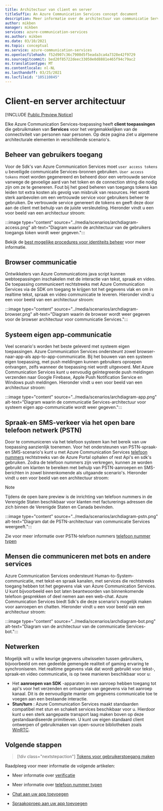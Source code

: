 ```yaml
---
title: Architectuur van client en server
titleSuffix: An Azure Communication Services concept document
description: Meer informatie over de architectuur van communicatie Services.
author: mikben
manager: mikben
services: azure-communication-services
ms.author: mikben
ms.date: 03/10/2021
ms.topic: conceptual
ms.service: azure-communication-services
ms.openlocfilehash: f52d907c36c7900d5f5eada3ca4a7328e42f9729
ms.sourcegitcommit: bed20f85722deec33050e0d8881e465f94c79ac2
ms.translationtype: MT
ms.contentlocale: nl-NL
ms.lasthandoff: 03/25/2021
ms.locfileid: "105110845"
---
```

# <a name="client-and-server-architecture"></a>Client-en server architectuur

[!INCLUDE [Public Preview Notice](../includes/public-preview-include.md)]


<!--
> [!WARNING]
> This document is under construction and needs the following items to be addressed:
> - Need to add security best practices for token management here
> - Reference docs:
> - https://docs.microsoft.com/windows/security/threat-protection/security-policy-settings/create-a-token-object
> - https://docs.microsoft.com/azure/aks/operator-best-practices-identity
> - https://docs.microsoft.com/cloud-app-security/api-tokens?view=gestures-1.0-->

Elke Azure Communication Services-toepassing heeft **client toepassingen** die gebruikmaken van **Services** voor het vergemakkelijken van de connectiviteit van personen naar personen. Op deze pagina ziet u algemene architecturale elementen in verschillende scenario's.

## <a name="user-access-management"></a>Beheer van gebruikers toegang

Voor de Sdk's van Azure Communication Services moet `user access tokens` u beveiligde communicatie Services-bronnen gebruiken. `User access tokens` moet worden gegenereerd en beheerd door een vertrouwde service vanwege de gevoelige aard van het token en de connection string die nodig zijn om ze te genereren. Fout bij het goed beheren van toegangs tokens kan leiden tot extra kosten als gevolg van misbruik van resources. Het wordt sterk aanbevolen om een vertrouwde service voor gebruikers beheer te gebruiken. De vertrouwde service genereert de tokens en geeft deze door aan de client met behulp van de juiste versleuteling. Hieronder vindt u een voor beeld van een architectuur stroom:

:::image type="content" source="../media/scenarios/archdiagram-access.png" alt-text="Diagram waarin de architectuur van de gebruikers toegangs token wordt weer gegeven.":::

Bekijk de [best mogelijke procedures voor identiteits beheer](../../security/fundamentals/identity-management-best-practices.md) voor meer informatie.

## <a name="browser-communication"></a>Browser communicatie

Ontwikkelers van Azure Communications java script kunnen webtoepassingen inschakelen met de interactie van tekst, spraak en video. De toepassing communiceert rechtstreeks met Azure Communication Services via de SDK om toegang te krijgen tot het gegevens vlak en om in realtime tekst, spraak en video communicatie te leveren. Hieronder vindt u een voor beeld van een architectuur stroom:

:::image type="content" source="../media/scenarios/archdiagram-browser.png" alt-text="Diagram waarin de browser wordt weer gegeven voor de browser architectuur voor communicatie Services.":::

## <a name="native-app-communication"></a>Systeem eigen app-communicatie

Veel scenario's worden het beste geleverd met systeem eigen toepassingen. Azure Communication Services ondersteunt zowel browser-naar-app-als app-to-app-communicatie.  Bij het bouwen van een systeem eigen toepassing, met push meldingen kunnen gebruikers oproepen ontvangen, zelfs wanneer de toepassing niet wordt uitgevoerd. Met Azure Communication Services kunt u eenvoudig geïntegreerde push meldingen verzenden naar Google Firebase, Apple Push Notification Service en Windows push meldingen. Hieronder vindt u een voor beeld van een architectuur stroom:

:::image type="content" source="../media/scenarios/archdiagram-app.png" alt-text="Diagram waarin de communicatie Services-architectuur voor systeem eigen app-communicatie wordt weer gegeven.":::

## <a name="voice-and-sms-over-the-public-switched-telephony-network-pstn"></a>Spraak-en SMS-verkeer via het open bare telefoon netwerk (PSTN)

Door te communiceren via het telefoon systeem kan het bereik van uw toepassing aanzienlijk toenemen. Voor het ondersteunen van PSTN-spraak-en SMS-scenario's kunt u met Azure Communication Services [telefoon nummers](../quickstarts/telephony-sms/get-phone-number.md) rechtstreeks van de Azure Portal ophalen of rest Api's en sdk's gebruiken. Zodra de telefoon nummers zijn verkregen, kunnen ze worden gebruikt om klanten te bereiken met behulp van PSTN-aanroepen en SMS-berichten in zowel binnenkomende als uitgaande scenario's. Hieronder vindt u een voor beeld van een architectuur stroom:

> [!Note]
> Tijdens de open bare preview is de inrichting van telefoon nummers in de Verenigde Staten beschikbaar voor klanten met facturerings adressen die zich binnen de Verenigde Staten en Canada bevinden.

:::image type="content" source="../media/scenarios/archdiagram-pstn.png" alt-text="Diagram dat de PSTN-architectuur van communicatie Services weergeeft.":::

Zie voor meer informatie over PSTN-telefoon nummers [telefoon nummer typen](../concepts/telephony-sms/plan-solution.md)

## <a name="humans-communicating-with-bots-and-other-services"></a>Mensen die communiceren met bots en andere services

Azure Communication Services ondersteunt Human-to-System-communicatie, met tekst-en spraak kanalen, met services die rechtstreeks toegang hebben tot het gegevens vlak van Azure Communication Services. U kunt bijvoorbeeld een bot laten beantwoorden van binnenkomende telefoon gesprekken of deel nemen aan een web-chat. Azure Communication Services biedt Sdk's die deze scenario's mogelijk maken voor aanroepen en chatten. Hieronder vindt u een voor beeld van een architectuur stroom:

:::image type="content" source="../media/scenarios/archdiagram-bot.png" alt-text="Diagram van de architectuur van de communicatie Services-bot.":::

## <a name="networking"></a>Netwerken

Mogelijk wilt u wille keurige gegevens uitwisselen tussen gebruikers, bijvoorbeeld om een gedeelde gemengde realiteit of gaming ervaring te synchroniseren. Het realtime gegevens vlak dat wordt gebruikt voor tekst-, spraak-en video communicatie, is op twee manieren beschikbaar voor u:

- Het **aanroepen van SDK** -apparaten in een aanroep hebben toegang tot api's voor het verzenden en ontvangen van gegevens via het aanroep kanaal. Dit is de eenvoudigste manier om gegevens communicatie toe te voegen aan een bestaande interactie.
- **Stun/turn** : Azure Communication Services maakt standaarden compatibel met stun en schakelt services beschikbaar voor u. Hierdoor kunt u een sterk aangepaste transport laag maken boven op deze gestandaardiseerde primitieven. U kunt uw eigen standaard client ontwerpen of gebruikmaken van open-source bibliotheken zoals [WinRTC](https://github.com/microsoft/winrtc).

## <a name="next-steps"></a>Volgende stappen

> [!div class="nextstepaction"]
> [Tokens voor gebruikerstoegang maken](../quickstarts/access-tokens.md)

Raadpleeg voor meer informatie de volgende artikelen:

- Meer informatie over [verificatie](../concepts/authentication.md)
- Meer informatie over [telefoon nummer typen](../concepts/telephony-sms/plan-solution.md)

- [Chat aan uw app toevoegen](../quickstarts/chat/get-started.md)
- [Spraakoproep aan uw app toevoegen](../quickstarts/voice-video-calling/getting-started-with-calling.md)
